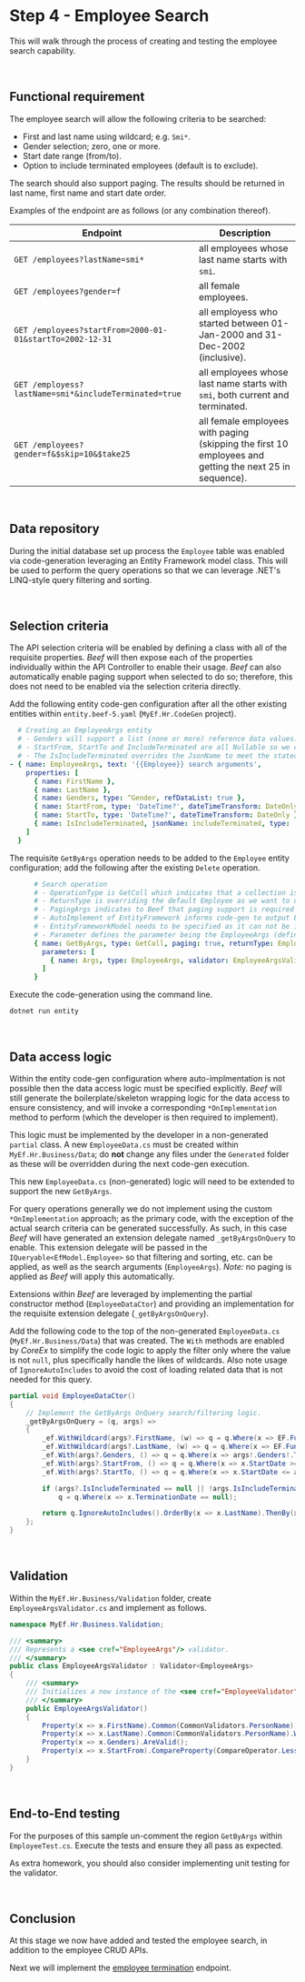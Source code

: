 ﻿# Step 4 - Employee Search

This will walk through the process of creating and testing the employee search capability.

<br/>

## Functional requirement

The employee search will allow the following criteria to be searched:
- First and last name using wildcard; e.g. `Smi*`.
- Gender selection; zero, one or more.
- Start date range (from/to).
- Option to include terminated employees (default is to exclude).

The search should also support paging. The results should be returned in last name, first name and start date order.

Examples of the endpoint are as follows (or any combination thereof).

Endpoint | Description
-|-
`GET /employees?lastName=smi*` | all employees whose last name starts with `smi`.
`GET /employees?gender=f` | all female employees.
`GET /employees?startFrom=2000-01-01&startTo=2002-12-31` | all employess who started between 01-Jan-2000 and 31-Dec-2002 (inclusive).
`GET /employess?lastName=smi*&includeTerminated=true` | all employees whose last name starts with `smi`, both current and terminated.
`GET /employees?gender=f&$skip=10&$take25` | all female employees with paging (skipping the first 10 employees and getting the next 25 in sequence).

<br/>

## Data repository

During the initial database set up process the `Employee` table was enabled via code-generation leveraging an Entity Framework model class. This will be used to perform the query operations so that we can leverage .NET's LINQ-style query filtering and sorting.

<br/>

## Selection criteria

The API selection criteria will be enabled by defining a class with all of the requisite properties. _Beef_ will then expose each of the properties individually within the API Controller to enable their usage. _Beef_ can also automatically enable paging support when selected to do so; therefore, this does not need to be enabled via the selection criteria directly.

Add the following entity code-gen configuration after all the other existing entities within `entity.beef-5.yaml` (`MyEf.Hr.CodeGen` project).

``` yaml
  # Creating an EmployeeArgs entity
  # - Genders will support a list (none or more) reference data values.
  # - StartFrom, StartTo and IncludeTerminated are all Nullable so we can tell whether a value was provided or not.
  # - The IsIncludeTerminated overrides the JsonName to meet the stated requirement name of includeTerminated.
- { name: EmployeeArgs, text: '{{Employee}} search arguments',
    properties: [
      { name: FirstName },
      { name: LastName },
      { name: Genders, type: ^Gender, refDataList: true },
      { name: StartFrom, type: 'DateTime?', dateTimeTransform: DateOnly },
      { name: StartTo, type: 'DateTime?', dateTimeTransform: DateOnly },
      { name: IsIncludeTerminated, jsonName: includeTerminated, type: 'bool?' }
    ]
  }
```

The requisite `GetByArgs` operation needs to be added to the `Employee` entity configuration; add the following after the existing `Delete` operation.

``` yaml
      # Search operation
      # - OperationType is GetColl which indicates that a collection is the expected result.
      # - ReturnType is overriding the default Employee as we want to use EmployeeBase (reduced set of fields).
      # - PagingArgs indicates to Beef that paging support is required and to be automatically enabled for the operation.
      # - AutoImplement of EntityFramework informs code-gen to output EntityFramework code versus database stored procedures.
      # - EntityFrameworkModel needs to be specified as it can not be inferred from the entity itself. 
      # - Parameter defines the parameter being the EmployeeArgs (defined) and that the value should be validated.
      { name: GetByArgs, type: GetColl, paging: true, returnType: EmployeeBase, autoImplement: EntityFramework, entityFrameworkModel: EfModel.Employee,
        parameters: [
          { name: Args, type: EmployeeArgs, validator: EmployeeArgsValidator }
        ]
      }
```

Execute the code-generation using the command line.

```
dotnet run entity
```

</br>

## Data access logic

Within the entity code-gen configuration where auto-implmentation is not possible then the data access logic must be specified explicitly. _Beef_ will still generate the boilerplate/skeleton wrapping logic for the data access to ensure consistency, and will invoke a corresponding `*OnImplementation` method to perform (which the developer is then required to implement).

This logic must be implemented by the developer in a non-generated `partial` class. A new `EmployeeData.cs` must be created within `MyEf.Hr.Business/Data`; do **not** change any files under the `Generated` folder as these will be overridden during the next code-gen execution.

This new `EmployeeData.cs` (non-generated) logic will need to be extended to support the new `GetByArgs`. 

For query operations generally we do not implement using the custom `*OnImplementation` approach; as the primary code, with the exception of the actual search criteria can be generated successfully. As such, in this case _Beef_ will have generated an extension delegate named `_getByArgsOnQuery` to enable. This extension delegate will be passed in the `IQueryable<EfModel.Employee>` so that filtering and sorting, etc. can be applied, as well as the search arguments (`EmployeeArgs`). _Note:_ no paging is applied as _Beef_ will apply this automatically.

Extensions within _Beef_ are leveraged by implementing the partial constructor method (`EmployeeDataCtor`) and providing an implementation for the requisite extension delegate (`_getByArgsOnQuery`).

Add the following code to the top of the non-generated `EmployeeData.cs` (`MyEf.Hr.Business/Data`) that was created. The `With` methods are enabled by _CoreEx_ to simplify the code logic to apply the filter only where the value is not `null`, plus specifically handle the likes of wildcards. Also note usage of `IgnoreAutoIncludes` to avoid the cost of loading related data that is not needed for this query. 

``` csharp
partial void EmployeeDataCtor()
{
    // Implement the GetByArgs OnQuery search/filtering logic.
    _getByArgsOnQuery = (q, args) =>
    {
        _ef.WithWildcard(args?.FirstName, (w) => q = q.Where(x => EF.Functions.Like(x.FirstName, w)));
        _ef.WithWildcard(args?.LastName, (w) => q = q.Where(x => EF.Functions.Like(x.LastName, w)));
        _ef.With(args?.Genders, () => q = q.Where(x => args!.Genders!.ToCodeList().Contains(x.GenderCode)));
        _ef.With(args?.StartFrom, () => q = q.Where(x => x.StartDate >= args!.StartFrom));
        _ef.With(args?.StartTo, () => q = q.Where(x => x.StartDate <= args!.StartTo));

        if (args?.IsIncludeTerminated == null || !args.IsIncludeTerminated.Value)
            q = q.Where(x => x.TerminationDate == null);

        return q.IgnoreAutoIncludes().OrderBy(x => x.LastName).ThenBy(x => x.FirstName).ThenBy(x => x.StartDate);
    };
}
```

<br/>

## Validation

Within the `MyEf.Hr.Business/Validation` folder, create `EmployeeArgsValidator.cs` and implement as follows.

``` csharp
namespace MyEf.Hr.Business.Validation;

/// <summary>
/// Represents a <see cref="EmployeeArgs"/> validator.
/// </summary>
public class EmployeeArgsValidator : Validator<EmployeeArgs>
{
    /// <summary>
    /// Initializes a new instance of the <see cref="EmployeeValidator"/> class.
    /// </summary>
    public EmployeeArgsValidator()
    {
        Property(x => x.FirstName).Common(CommonValidators.PersonName).Wildcard();
        Property(x => x.LastName).Common(CommonValidators.PersonName).Wildcard();
        Property(x => x.Genders).AreValid();
        Property(x => x.StartFrom).CompareProperty(CompareOperator.LessThanEqual, x => x.StartTo);
    }
}
```

<br/>

## End-to-End testing

For the purposes of this sample un-comment the region `GetByArgs` within `EmployeeTest.cs`. Execute the tests and ensure they all pass as expected.

As extra homework, you should also consider implementing unit testing for the validator.

<br/>

## Conclusion

At this stage we now have added and tested the employee search, in addition to the employee CRUD APIs. 

Next we will implement the [employee termination](./Employee-Terminate.md) endpoint.